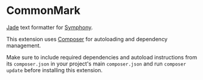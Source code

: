 # CommonMark

[Jade][1] text formatter for [Symphony][2].

This extension uses [Composer][3] for autoloading and dependency management.

Make sure to include required dependencies and autoload instructions from its `composer.json` in your project's main `composer.json` and run `composer update` before installing this extension.

[1]: http://jade-lang.com/
[2]: http://getsymphony.com/
[3]: http://getcomposer.org/
